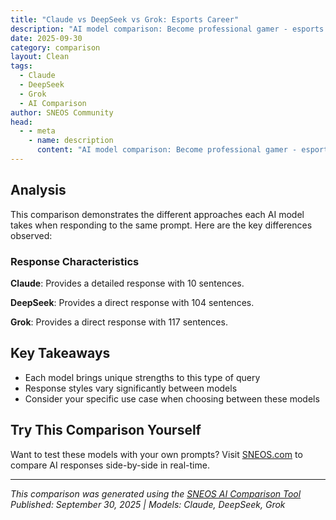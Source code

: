```yaml
---
title: "Claude vs DeepSeek vs Grok: Esports Career"
description: "AI model comparison: Become professional gamer - esports career path and earnings..."
date: 2025-09-30
category: comparison
layout: Clean
tags:
  - Claude
  - DeepSeek
  - Grok
  - AI Comparison
author: SNEOS Community
head:
  - - meta
    - name: description
      content: "AI model comparison: Become professional gamer - esports career path and earnings..."
---
```


<ChatComparison
  title="Claude vs DeepSeek vs Grok: Esports Career"
  prompt="Become professional gamer - esports career path and earnings"
  :responses='{
    "Claude": "# Professional Esports Career Guide\n\n## \uD83C\uDFAE Career Paths in Esports\n\n### **Primary Roles**\n- **Pro Player** - Compete at highest level\n- **Content Creator/Streamer** - Build audience through gameplay\n- **Coach** - Train and strategize for teams\n- **Analyst** - Break down gameplay and meta\n- **Commentator/Caster** - Provide live commentary\n- **Team Manager** - Handle operations and logistics\n\n## \uD83D\uDCB0 Earning Potential\n\n### **Professional Players**\n- **Tier 1 (Top 1%)**: $100K - $500K\u002B annually\n- **Tier 2 (Semi-pro)**: $30K - $100K annually  \n- **Tier 3 (Amateur)**: $5K - $30K annually\n\n### **Additional Revenue Streams**\n- Tournament prize pools\n- Team salaries\n- Sponsorship deals\n- Streaming revenue\n- Merchandise sales\n- Coaching fees\n\n## \uD83C\uDFC6 Popular Competitive Games\n\n### **High Earning Potential**\n- **League of Legends** - Established leagues, high viewership\n- **Counter-Strike 2** - Major tournaments, consistent scene\n- **Valorant** - Growing rapidly, backed by Riot Games\n- **Dota 2** - Largest prize pools in esports\n- **Fortnite** - Massive tournaments, broad appeal\n\n## \uD83D\uDCC8 Steps to Go Professional\n\n### **1. Master Your Game (6-12 months)**\n- Choose 1-2 games maximum\n- Practice 6-8 hours daily minimum\n- Study professional gameplay\n- Learn game mechanics deeply\n\n### **2. Build Competitive Foundation**\n- Reach top 1-5% in ranked play\n- Join amateur tournaments\n- Network with other players\n- Create highlight reels\n\n### **3. Gain Recognition**\n- Stream consistently on Twitch/YouTube\n- Participate in online qualifiers\n- Join or form a competitive team\n- Engage with community\n\n### **4. Professional Development**\n- Find sponsorships\n- Sign with talent agencies\n- Negotiate team contracts\n- Diversify income streams\n\n## \u26A0\uFE0F Reality Check\n\n### **Challenges**\n- **Extremely competitive** - Millions competing for few spots\n- **Short career span** - Peak performance typically 18-25 years old\n- **Inconsistent income** - High variance in earnings\n- **Physical/mental strain** - Repetitive stress, burnout common\n- **No guaranteed benefits** - Health insurance, retirement planning needed\n\n### **Success Rates**\n- Less than 1% of players earn living wage\n- Average career length: 2-4 years\n- Most pros need backup plans\n\n## \uD83D\uDEE0\uFE0F Essential Skills\n\n### **Gaming Skills**\n- Lightning-fast reflexes\n- Strategic thinking\n- Team communication\n- Pressure management\n- Continuous learning mindset\n\n### **Business Skills**\n- Personal branding\n- Social media management\n- Financial planning\n- Contract negotiation\n- Public speaking\n\n## \uD83D\uDCA1 Alternative Paths\n\n### **Industry Careers**\n- Game development\n- Esports journalism\n- Event production\n- Marketing/PR\n- Tournament organization\n- Talent management\n\n### **Content Creation**\n- Educational content\n- Entertainment streaming\n- YouTube tutorials\n- Podcast hosting\n- Social media influence\n\n## \uD83D\uDCCB Action Plan\n\n### **Month 1-3: Foundation**\n- [ ] Choose your primary game\n- [ ] Set up proper gaming equipment\n- [ ] Create training schedule\n- [ ] Start streaming/recording\n\n### **Month 4-6: Competition**\n- [ ] Enter amateur tournaments\n- [ ] Join gaming communities\n- [ ] Find practice partners\n- [ ] Build online presence\n\n### **Month 7-12: Growth**\n- [ ] Seek team opportunities\n- [ ] Apply for sponsorships\n- [ ] Attend gaming events\n- [ ] Develop backup skills\n\n## \uD83C\uDFAF Key Success Factors\n\n1. **Start young** (ideally teens/early 20s)\n2. **Treat it like a business** from day one\n3. **Develop multiple skills** beyond just playing\n4. **Build strong personal brand**\n5. **Have realistic timeline** and backup plans\n6. **Maintain physical/mental health**\n\n## \uD83D\uDCBC Financial Planning\n\n- Save aggressively during peak earning years\n- Diversify income sources\n- Plan for career transition by age ",
    "DeepSeek": "Of course. Here is a comprehensive guide to the esports career path and earnings, presented with the reality, challenges, and opportunities of becoming a professional gamer.\n\n---\n\n### **The Reality Check: It\u0027s Not Just Playing Games**\n\nFirst and foremost, understand that a career in esports is not about casually playing your favorite game. It is a high-stakes, high-stress, and incredibly demanding profession. It requires:\n*   **Elite Skill:** You must be in the top 0.01% of players.\n*   **Intense Discipline:** 8-12 hours of structured practice (scrims, VOD review, solo queue) daily.\n*   **Mental Fortitude:** Handling immense pressure, public criticism, and toxic environments.\n*   **Sacrifice:** Social life, traditional career paths, and often physical health can suffer.\n\n---\n\n### **The Esports Career Path: A Step-by-Step Journey**\n\nThe path is non-linear and varies by game, but it generally follows this progression:\n\n#### **1. The Grind (Amateur)**\n*   **Activity:** You master a single game. You play ranked modes obsessively, reaching the highest tiers (e.g., Challenger in League of Legends, Radiant in VALORANT, Global Elite in CS:GO).\n*   **Goal:** Get noticed. Your in-game rank is your resume.\n\n#### **2. The Semi-Pro / Contender**\n*   **Activity:** You form or join an amateur team. You compete in online tournaments, qualifiers, and third-party leagues. You start building a network and a reputation.\n*   **Key Step:** This is where you create a presence. Streaming on Twitch or YouTube and being active on Twitter/Discord can attract the attention of organizations.\n\n#### **3. The Professional (Pro)**\n*   **Activity:** You are signed to an organization. Your life becomes structured around the team: scheduled practice (\u0022scrims\u0022), strategy sessions, physical training, and media obligations.\n*   **Earnings:** You now receive a **salary** from your organization on top of any tournament winnings.\n\n#### **4. The Superstar / Franchised Player**\n*   **Activity:** You are a player in a top-tier, franchised league (e.g., the LCS for League of Legends, the Overwatch League, the Call of Duty League). You have brand deals, a large fanbase, and are a household name in the scene.\n*   **Earnings:** Significantly higher salaries, often guaranteed for multiple years.\n\n---\n\n### **Earnings: How Do Pro Gamers Make Money?**\n\nEarnings are highly volatile and come from multiple streams. The top 1% earn the vast majority of the money.\n\n#### **1. Salary (The Foundation)**\n*   **Source:** Paid by the esports organization you are signed to.\n*   **Range:**\n    *   **Academy/Low-Tier:** $30,000 - $60,000 per year.\n    *   **Mid-Tier Pro:** $60,000 - $200,000\u002B per year.\n    *   **Franchised League Star:** $300,000 - $1,000,000\u002B per year (excluding other income).\n*   **Note:** Salaries in franchised leagues are much more stable and higher than in non-franchised scenes.\n\n#### **2. Tournament Winnings (The Jackpot)**\n*   **Source:** Prize pools from competitions. These are often split between the players and the organization (typically 80/20 or 70/30 in the players\u0027 favor).\n*   **Examples (Historic):**\n    *   **The International (Dota 2):** Winning teams have earned **$10-20\u002B million** (split 5-6 ways).\n    *   **Fortnite World Cup:** Bugha (solo winner) won **$3 million**.\n    *   **VALORANT Champions:** Winning team earns **$300,000 - $1,000,000** split among players.\n*   **Reality:** Only the very top teams in the world win life-changing money. For most pros, this is an inconsistent bonus.\n\n#### **3. Streaming \u0026 Content Creation (The Safety Net)**\n*   **Source:** Revenue from Twitch, YouTube, and other platforms via subscriptions, ads, donations, and sponsorships.\n*   **Why it\u0027s crucial:** A pro player\u0027s competitive career is short (typically mid-20s to early 30s). A successful streaming channel can provide income long after they retire from competition. Many pros stream during their off-time.\n*   **Earnings Potential:** A popular pro-player streamer can earn from **$100,000 to millions** annually from content alone.\n\n#### **4. Sponsorships \u0026 Brand Deals (The Endorsements)**\n*   **Source:** Companies (gaming peripherals, energy drinks, apparel) pay players to use and promote their products.\n*   **Scale:** This can range from free gear for a semi-pro to six-figure annual contracts for a superstar.\n\n#### **5. Other Revenue Streams**\n*   **Coach/Analyst:** A common post-retirement path for experienced players.\n*   **Broadcasting (Casting):** Becoming a commentator or analyst desk member.\n*   **Social Media:** Monetizing a large following.\n\n---\n\n### **The Harsh Realities \u0026 Challenges**\n\n1.  **Extremely Short Career Span:** Peak performance is typically between 16-25. Burnout, wrist injuries, and mental fatigue are rampant.\n2.  **Lack of Job Security:** Rosters change constantly. A few bad tournaments can get you benched or dropped.\n3.  **Intense Pressure \u0026 Scrutiny:** Every mistake is broadcast to millions and dissected on social media.\n4.  **Poor Work-Life Balance:** The grind is relentless and can lead to health issues.\n5.  **Oversaturated Market:** For every successful pro, there are thousands of equally skilled players who never make it.\n\n---\n\n### **Actionable Advice: How to Start**\n\n1.  **Choose Your Game Wisely:** Pick one you love and that has a thriving competitive scene. Don\u0027t chase the \u0022hottest\u0022 game if you don\u0027t enjoy it.\n2.  **Aim for the Top of the Ladder:** Your first goal is to hit the highest rank in the game\u0027s competitive mode. This is non-negotiable.\n3.  **Treat it Like a Job:** Create a schedule. Practice with purpose\u2014don\u0027t just play mindlessly. Review your replays (VODs) to analyze mistakes.\n4.  **Network:** Be active in the community. Join Discord servers, be positive, and add skilled players you meet. Form a team.\n5.  **Start Competing:** Enter every online tournament and open qualifier you can. Get used to the pressure of competition.\n6.  **Build a Brand:** Start a Twitch stream or a YouTube channel. Document your journey. This makes you more attractive to organizations.\n7.  **Have a Backup Plan:** Do not drop out of school or quit your job until you have a signed contract and a stable income. The odds are long.\n\n### **Conclusion**\n\nA career in esports is a modern-day professional athletic career. It offers fame, fortune, and the chance to do what you love at the highest level. However, it demands an unparalleled level of dedication, talent, and mental resilience. For the tiny fraction who make it, it can be incredibly rewarding. For everyone else, the skills learned\u2014discipline, teamwork, strategic thinking\u2014are valuable in any future career.\n\n**The best approach is to pursue it passionately as a hobby with the potential to become more, while always keeping a realistic and balanced perspective on life.**",
    "Grok": "Becoming a professional gamer in the esports industry is a viable career path for individuals with exceptional gaming skills, dedication, and a strategic approach. The esports industry has grown exponentially over the past decade, with global revenues surpassing $1 billion annually and major tournaments offering multi-million-dollar prize pools. However, this career is highly competitive, requiring not only talent but also business acumen, personal branding, and resilience. Below, I\u2019ll outline the career path to becoming a professional gamer, potential earnings, and key steps to succeed in esports.\n\n---\n\n### **Career Path to Becoming a Professional Gamer**\n\n1. **Identify Your Game and Specialization**\n   - Choose a popular esports title with a competitive scene, such as *League of Legends*, *Dota 2*, *Counter-Strike: Global Offensive (CS:GO)*, *Fortnite*, *Overwatch*, or *Valorant*. Research the game\u2019s community, tournaments, and professional leagues to ensure it aligns with your interests and skills.\n   - Focus on mastering a specific role or character within the game. Specialization can make you stand out (e.g., becoming a top-tier sniper in CS:GO or a support player in League of Legends).\n\n   **Key Tip**: Pick a game with a long-term competitive scene and active developer support (e.g., Riot Games, Valve, or Blizzard titles).\n\n2. **Develop Elite-Level Skills**\n   - Dedicate significant time to practice (often 8\u201312 hours daily for aspiring pros). Focus on mechanics, game sense, and decision-making through in-game training, replays, and drills.\n   - Play in ranked matchmaking to climb leaderboards and gain visibility. High rankings often attract attention from scouts or teams.\n   - Watch professional players\u2019 streams (on platforms like Twitch or YouTube) to learn advanced strategies and meta trends.\n\n   **Key Tip**: Use tools like aim trainers (e.g., Aim Lab for FPS games) or coaching services to improve specific skills.\n\n3. **Build a Personal Brand and Network**\n   - Start streaming your gameplay on platforms like Twitch or YouTube to build a following. Consistency and engaging content (e.g., tutorials, highlights) can grow your audience.\n   - Create social media profiles (Twitter, Instagram, Discord) to connect with fans, other players, and potential sponsors.\n   - Join online communities, forums, or Discord servers related to your game to network with amateur and pro players.\n\n   **Key Tip**: A strong personal brand can lead to sponsorships and team offers even before you go pro.\n\n4. **Compete in Amateur and Semi-Pro Tournaments**\n   - Participate in local or online tournaments to gain experience and exposure. Many games have open qualifiers for major events (e.g., Fortnite World Cup qualifiers).\n   - Join or form a team to compete in team-based games. Team chemistry and communication are critical in titles like *League of Legends* or *CS:GO*.\n   - Look for amateur leagues or circuits (e.g., FACEIT for CS:GO, Clash Royale League) to test your skills against other rising players.\n\n   **Key Tip**: Winning or performing well in smaller events can catch the eye of professional teams or organizations.\n\n5. **Join a Professional Team or Organization**\n   - Once you\u2019ve established a reputation, approach or get scouted by esports organizations (e.g., Cloud9, Team Liquid, Fnatic). Teams often provide salaries, coaching, and access to better resources.\n   - Be prepared for tryouts or to sign contracts. Understand the terms, including salary, revenue splits (from winnings or sponsorships), and obligations.\n   - Some players go the solo route (common in games like *Fortnite* or *Hearthstone*), relying on tournament winnings and streaming revenue rather than team affiliations.\n\n   **Key Tip**: Hire a manager or agent (if affordable) to negotiate contracts and protect your interests.\n\n6. **Maintain Performance and Adaptability**\n   - Stay updated on game patches, meta shifts, and new strategies to remain competitive.\n   - Focus on physical and mental health\u2014esports pros often face burnout due to long hours. Exercise, proper diet, and mental coaching can improve longevity.\n   - Diversify income by streaming, creating content, or securing sponsorships, as tournament winnings can be inconsistent.\n\n   **Key Tip**: Many pros transition to coaching, casting, or content creation after their competitive peak, so plan for the future.\n\n---\n\n### **Earnings in Esports**\n\nEarnings for professional gamers vary widely based on skill level, game, region, and revenue streams. Here\u2019s a breakdown of potential income sources and figures:\n\n1. **Tournament Winnings**\n   - Prize pools for major esports events can range from thousands to millions of dollars. For example:\n     - *The International* (Dota 2) has awarded over $40 million in a single event, with top teams earning millions.\n     - *Fortnite World Cup* offered a $3 million prize for the solo winner in 2019.\n   - Most pros share winnings with their team and organization (often a 60/40 or 50/50 split).\n   - Average annual tournament earnings:\n     - Top-tier players: $100,000\u2013$1,000,000\u002B\n     - Mid-tier players: $10,000\u2013$50,000\n     - Amateur/lower-tier: $0\u2013$5,000\n\n2. **Team Salaries**\n   - Professional teams often pay base salaries, especially in structured leagues like the *Overwatch League* or *League of Legends Championship Series (LCS)*.\n   - Salaries range from:\n     - Top leagues (e.g., LCS, LEC): $50,000\u2013$500,000 per year\n     - Smaller teams/lower tiers: $1,000\u2013$10,000 per year or no salary (purely prize-based)\n   - Some organizations provide housing, travel expenses, and bonuses.\n\n3. **Streaming and Content Creation**\n   - Platforms like Twitch and YouTube can generate significant revenue through subscriptions, donations, ads, and sponsorships.\n   - Top streamers who are also pros (e.g., Ninja, shroud) earn $500,000\u2013$5 million\u002B annually.\n   - Average pro streamers: $10,000\u2013$100,000 per year, depending on audience size.\n\n4. **Sponsorships and Endorsements**\n   - Brands (e.g., Red Bull, Intel, HyperX) sponsor players to promote products, especially if they have a large social media following.\n   - Earnings from sponsorships:\n     - High-profile players: $50,000\u2013$1 million\u002B per deal\n     - Mid-tier players: $1,000\u2013$10,000 per deal\n   - Deals often include gear (PCs, peripherals) alongside cash payments.\n\n5. **Merchandise and Other Income**\n   - Some players sell branded merchandise (e.g., apparel, mousepads) or offer coaching services.\n   - Potential earnings: $1,000\u2013$50,000\u002B annually, depending on fanbase size.\n\n**Overall Earnings Estimate**:\n- **Top 1% (Global Superstars)**: $1 million\u2013$10 million\u002B per year (e.g., players like Faker in *League of Legends* or Bugha in *Fortnite*).\n- **Top 10% (Established Pros)**: $100,000\u2013$500,000 per year.\n- **Mid-Tier Pros**: $20,000\u2013$100,000 per year.\n- **Amateurs/Struggling Pros**: $0\u2013$10,000 per year, often supplemented by other jobs.\n\n**Note**: Earnings are inconsistent, and many pros face financial instability due to short career spans (often 5\u201310 years) and reliance on performance.\n\n---\n\n### **Challenges and Considerations**\n- **High Competition**: Only a tiny fraction of gamers reach professional status. For every success story, thousands fail to break through.\n- **Short Career Span**: Peak performance often lasts until the mid-to-late 20s due to reaction time decline and burnout.\n- **Financial Risk**: Early in your career, you may need to invest in equipment, travel, and entry fees with no guaranteed return.\n- **Mental and Physical Strain**: Long hours, stress from competition, and online harassment can take a toll. Many pros work with therapists or coaches.\n\n---\n\n### **Actionable Steps to Start Today**\n1. Commit to a single game and aim to reach the top 1% in ranked play within 6\u201312 months.\n2. Invest in quality gear (PC/console, high-refresh-rate monitor, ergonomic setup) to optimize performance.\n3. Stream your gameplay at least 3\u20135 times a week to build a small audience and learn content creation.\n4. Enter online tournaments or qualifiers through platforms like Battlefy, Toornament, or game-specific hubs.\n5. Connect with other aspiring players to form teams or find mentors who can guide you.\n\n---\n\n### **Resources and Tools**\n- **Streaming Platforms**: Twitch.tv, YouTube Gaming\n- **Tournament Platforms**: FACEIT, ESEA, Battlefy\n- **Training Tools**: Aim Lab, KovaaK\u2019s (FPS training), custom game modes\n- **Esports News**: HLTV.org (CS:GO), Dot Esports, Liquipedia\n- **Networking**: Discord servers, Reddit communities (e.g., r/GlobalOffensive, r/LeagueofLegends)\n\n---\n\nBecoming a professional gamer requires grit, adaptability, and a willingness to treat gaming as a full-time job. While the potential earnings are lucrative for the best players, the journey is challenging, and success is not guaranteed. Focus on skill development, branding, and networking, and always have a backup plan (education or other career paths) to mitigate risks. If you\u2019re passionate and willing to put in the work, an esports career can be incredibly rewarding. What game are you focusing on, and what\u2019s your current skill level? I can tailor further advice based on that!"
  }'
  published-date="22:46"
/>

## Analysis

This comparison demonstrates the different approaches each AI model takes when responding to the same prompt. Here are the key differences observed:

### Response Characteristics

**Claude**: Provides a detailed response with 10 sentences. 

**DeepSeek**: Provides a direct response with 104 sentences. 

**Grok**: Provides a direct response with 117 sentences. 

## Key Takeaways

- Each model brings unique strengths to this type of query
- Response styles vary significantly between models
- Consider your specific use case when choosing between these models

## Try This Comparison Yourself

Want to test these models with your own prompts? Visit [SNEOS.com](https://sneos.com) to compare AI responses side-by-side in real-time.

---

*This comparison was generated using the [SNEOS AI Comparison Tool](https://sneos.com)*
*Published: September 30, 2025 | Models: Claude, DeepSeek, Grok*
